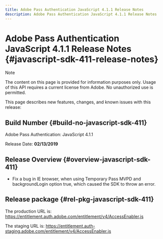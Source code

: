 ```yaml
---
title: Adobe Pass Authentication JavaScript 4.1.1 Release Notes
description: Adobe Pass Authentication JavaScript 4.1.1 Release Notes
---
```

# Adobe Pass Authentication JavaScript 4.1.1 Release Notes {#javascript-sdk-411-release-notes}

>[!NOTE]
>
>The content on this page is provided for information purposes only. Usage of this API requires a current license from Adobe. No unauthorized use is permitted.

This page describes new features, changes, and known issues with this release:

## Build Number {#build-no-javascript-sdk-411}

Adobe Pass Authentication: JavaScript 4.1.1

Release Date: **02/13/2019**


## Release Overview {#overview-javascript-sdk-411}

* Fix a bug in IE browser, when using Temporary Pass MVPD and backgroundLogin option true, which caused the SDK to throw an error.


## Release package {#rel-pkg-javascript-sdk-411}

The production URL is: https://entitlement.auth.adobe.com/entitlement/v4/AccessEnabler.js

The staging URL is: https://entitlement.auth-staging.adobe.com/entitlement/v4/AccessEnabler.js
